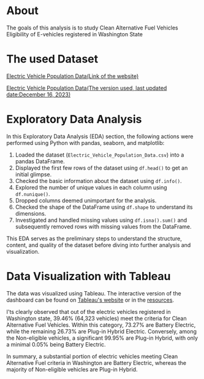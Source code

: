 # About
 The goals of this analysis is to study Clean Alternative Fuel Vehicles Eligibility of E-vehicles registered in Washington State

# The used Dataset 
  [Electric Vehicle Population Data(Link of the website)](https://catalog.data.gov/dataset/electric-vehicle-population-data)
  
  [Electric Vehicle Population Data(The version used, last updated date:December 16, 2023)](https://drive.google.com/drive/folders/1i9nF2r2UxyUmlOk3pwUpcZOrgERtnl7b?usp=drive_link)


# Exploratory Data Analysis

In this Exploratory Data Analysis (EDA) section, the following actions were performed using Python with pandas, seaborn, and matplotlib:

1. Loaded the dataset (`Electric_Vehicle_Population_Data.csv`) into a pandas DataFrame.
2. Displayed the first few rows of the dataset using `df.head()` to get an initial glimpse.
3. Checked the basic information about the dataset using `df.info()`.
4. Explored the number of unique values in each column using `df.nunique()`.
5. Dropped columns deemed unimportant for the analysis.
6. Checked the shape of the DataFrame using `df.shape` to understand its dimensions.
7. Investigated and handled missing values using `df.isna().sum()` and subsequently removed rows with missing values from the DataFrame.

This EDA serves as the preliminary steps to understand the structure, content, and quality of the dataset before diving into further analysis and visualization.

# Data Visualization with Tableau
The data was visualized using Tableau. The interactive version of the dashboard can be found on [Tableau's website](https://public.tableau.com/views/Book2_17052462280990/Dashboard1?:language=en-US&:display_count=n&:origin=viz_share_link)
 or in the [resources](https://github.com/Ayoub-Harimza/Clean-Alternative-Fuel-Vehicles-Eligibility-Analysis/tree/main/Tableau%20visualizations).

I'ts clearly observed that out of the electric vehicles registered in Washington state, 39.46% (64,323 vehicles) meet the criteria for Clean Alternative Fuel Vehicles. Within this category, 73.27% are Battery Electric, while the remaining 26.73% are Plug-in Hybrid Electric. Conversely, among the Non-eligible vehicles, a significant 99.95% are Plug-in Hybrid, with only a minimal 0.05% being Battery Electric.

In summary, a substantial portion of electric vehicles meeting Clean Alternative Fuel criteria in Washington are Battery Electric, whereas the majority of Non-eligible vehicles are Plug-in Hybrid.
 
  
